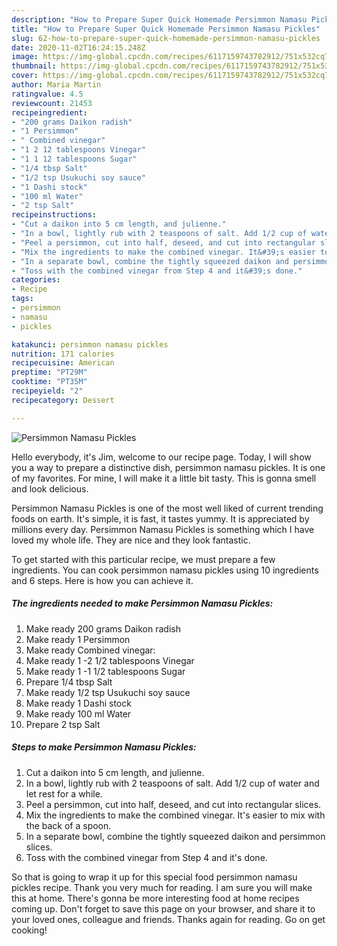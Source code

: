 ```yaml
---
description: "How to Prepare Super Quick Homemade Persimmon Namasu Pickles"
title: "How to Prepare Super Quick Homemade Persimmon Namasu Pickles"
slug: 62-how-to-prepare-super-quick-homemade-persimmon-namasu-pickles
date: 2020-11-02T16:24:15.248Z
image: https://img-global.cpcdn.com/recipes/6117159743782912/751x532cq70/persimmon-namasu-pickles-recipe-main-photo.jpg
thumbnail: https://img-global.cpcdn.com/recipes/6117159743782912/751x532cq70/persimmon-namasu-pickles-recipe-main-photo.jpg
cover: https://img-global.cpcdn.com/recipes/6117159743782912/751x532cq70/persimmon-namasu-pickles-recipe-main-photo.jpg
author: Maria Martin
ratingvalue: 4.5
reviewcount: 21453
recipeingredient:
- "200 grams Daikon radish"
- "1 Persimmon"
- " Combined vinegar"
- "1 2 12 tablespoons Vinegar"
- "1 1 12 tablespoons Sugar"
- "1/4 tbsp Salt"
- "1/2 tsp Usukuchi soy sauce"
- "1 Dashi stock"
- "100 ml Water"
- "2 tsp Salt"
recipeinstructions:
- "Cut a daikon into 5 cm length, and julienne."
- "In a bowl, lightly rub with 2 teaspoons of salt. Add 1/2 cup of water and let rest for a while."
- "Peel a persimmon, cut into half, deseed, and cut into rectangular slices."
- "Mix the ingredients to make the combined vinegar. It&#39;s easier to mix with the back of a spoon."
- "In a separate bowl, combine the tightly squeezed daikon and persimmon slices."
- "Toss with the combined vinegar from Step 4 and it&#39;s done."
categories:
- Recipe
tags:
- persimmon
- namasu
- pickles

katakunci: persimmon namasu pickles 
nutrition: 171 calories
recipecuisine: American
preptime: "PT29M"
cooktime: "PT35M"
recipeyield: "2"
recipecategory: Dessert

---
```



![Persimmon Namasu Pickles](https://img-global.cpcdn.com/recipes/6117159743782912/751x532cq70/persimmon-namasu-pickles-recipe-main-photo.jpg)

Hello everybody, it's Jim, welcome to our recipe page. Today, I will show you a way to prepare a distinctive dish, persimmon namasu pickles. It is one of my favorites. For mine, I will make it a little bit tasty. This is gonna smell and look delicious.



Persimmon Namasu Pickles is one of the most well liked of current trending foods on earth. It's simple, it is fast, it tastes yummy. It is appreciated by millions every day. Persimmon Namasu Pickles is something which I have loved my whole life. They are nice and they look fantastic.


To get started with this particular recipe, we must prepare a few ingredients. You can cook persimmon namasu pickles using 10 ingredients and 6 steps. Here is how you can achieve it.

<!--inarticleads1-->

##### The ingredients needed to make Persimmon Namasu Pickles:

1. Make ready 200 grams Daikon radish
1. Make ready 1 Persimmon
1. Make ready  Combined vinegar:
1. Make ready 1 -2 1/2 tablespoons Vinegar
1. Make ready 1 -1 1/2 tablespoons Sugar
1. Prepare 1/4 tbsp Salt
1. Make ready 1/2 tsp Usukuchi soy sauce
1. Make ready 1 Dashi stock
1. Make ready 100 ml Water
1. Prepare 2 tsp Salt




<!--inarticleads2-->

##### Steps to make Persimmon Namasu Pickles:

1. Cut a daikon into 5 cm length, and julienne.
1. In a bowl, lightly rub with 2 teaspoons of salt. Add 1/2 cup of water and let rest for a while.
1. Peel a persimmon, cut into half, deseed, and cut into rectangular slices.
1. Mix the ingredients to make the combined vinegar. It&#39;s easier to mix with the back of a spoon.
1. In a separate bowl, combine the tightly squeezed daikon and persimmon slices.
1. Toss with the combined vinegar from Step 4 and it&#39;s done.




So that is going to wrap it up for this special food persimmon namasu pickles recipe. Thank you very much for reading. I am sure you will make this at home. There's gonna be more interesting food at home recipes coming up. Don't forget to save this page on your browser, and share it to your loved ones, colleague and friends. Thanks again for reading. Go on get cooking!
